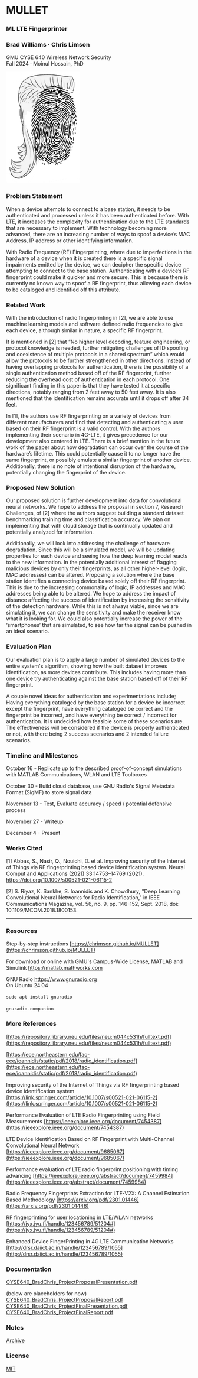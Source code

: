 # MULLET

### ML LTE Fingerprinter
### Brad Williams · Chris Limson
GMU CYSE 640 Wireless Network Security  
Fall 2024 · Moinul Hossain, PhD  

<img src="mullet_fingerprinter.jpg" width="200" height="300">

### Problem Statement
When a device attempts to connect to a base station, it needs to be authenticated and processed unless it has been authenticated before.  With LTE, it increases the complexity for authentication due to the LTE standards that are necessary to implement.  With technology becoming more advanced, there are an increasing number of ways to spoof a device’s MAC Address, IP address or other identifying information.

With Radio Frequency (RF) Fingerprinting, where due to imperfections in the hardware of a device when it is created there is a specific signal impairments emitted by the device, we can decipher the specific device attempting to connect to the base station.  Authenticating with a device’s RF fingerprint could make it quicker and more secure.  This is because there is currently no known way to spoof a RF fingerprint, thus allowing each device to be cataloged and identified off this attribute.

### Related Work
With the introduction of radio fingerprinting in [2], we are able to use machine learning models and software defined radio frequencies to give each device, although similar in nature, a specific RF fingerprint.

It is mentioned in [2] that “No higher level decoding, feature engineering, or protocol knowledge is needed, further mitigating challenges of ID spoofing and coexistence of multiple protocols in a shared spectrum” which would allow the protocols to be further strengthened in other directions.  Instead of having overlapping protocols for authentication, there is the possibility of a single authentication method based off of the RF fingerprint, further reducing the overhead cost of authentication in each protocol.  One significant finding in this paper is that they have tested it at specific directions, notably ranging from 2 feet away to 50 feet away.  It is also mentioned that the identification remains accurate until it drops off after 34 feet.

In [1], the authors use RF fingerprinting on a variety of devices from different manufacturers and find that detecting and authenticating a user based on their RF fingerprint is a valid control.  With the authors implementing their scenario in 4G-LTE, it gives precedence for our development also centered in LTE.  There is a brief mention in the future work of the paper about how degradation can occur over the course of the hardware’s lifetime.  This could potentially cause it to no longer have the same fingerprint, or possibly emulate a similar fingerprint of another device.  Additionally, there is no note of intentional disruption of the hardware, potentially changing the fingerprint of the device.

### Proposed New Solution
Our proposed solution is further development into data for convolutional neural networks.  We hope to address the proposal in section 7, Research Challenges, of [2] where the authors suggest building a standard dataset benchmarking training time and classification accuracy.  We plan on implementing that with cloud storage that is continually updated and potentially analyzed for information.

Additionally, we will look into addressing the challenge of hardware degradation.  Since this will be a simulated model, we will be updating properties for each device and seeing how the deep learning model reacts to the new information.  In the potentially additional interest of flagging malicious devices by only their fingerprints, as all other higher-level (logic, MAC addresses) can be altered.  Proposing a solution where the base station identifies a connecting device based solely off their RF fingerprint.  This is due to the increasing commonality of logic, IP addresses and MAC addresses being able to be altered.  We hope to address the impact of distance affecting the success of identification by increasing the sensitivity of the detection hardware.  While this is not always viable, since we are simulating it, we can change the sensitivity and make the receiver know what it is looking for.  We could also potentially increase the power of the ‘smartphones’ that are simulated, to see how far the signal can be pushed in an ideal scenario.  

### Evaluation Plan
Our evaluation plan is to apply a large number of simulated devices to the entire system's algorithm, showing how the built dataset improves identification, as more devices contribute.  This includes having more than one device try authenticating against the base station based off of their RF fingerprint.

A couple novel ideas for authentication and experimentations include; Having everything cataloged by the base station for a device be incorrect except the fingerprint, have everything cataloged be correct and the fingerprint be incorrect, and have everything be correct / incorrect for authentication.  It is undecided how feasible some of these scenarios are.  The effectiveness will be considered if the device is properly authenticated or not, with there being 2 success scenarios and 2 intended failure scenarios.

### Timeline and Milestones
October 16 - Replicate up to the described proof-of-concept simulations with MATLAB Communications, WLAN and LTE Toolboxes

October 30 - Build cloud database, use GNU Radio's Signal Metadata Format (SigMF) to store signal data 

November 13 - Test, Evaluate accuracy / speed / potential defensive process

November 27 - Writeup

December 4 - Present

### Works Cited
[1] Abbas, S., Nasir, Q., Nouichi, D. et al. Improving security of the Internet of Things via RF fingerprinting based device identification system. Neural Comput and Applications (2021) 33:14753–14769 (2021). https://doi.org/10.1007/s00521-021-06115-2

[2] S. Riyaz, K. Sankhe, S. Ioannidis and K. Chowdhury, "Deep Learning Convolutional Neural Networks for Radio Identification," in IEEE Communications Magazine, vol. 56, no. 9, pp. 146-152, Sept. 2018, doi: 10.1109/MCOM.2018.1800153.

---

### Resources
Step-by-step instructions [https://chrimson.github.io/MULLET](https://chrimson.github.io/MULLET)

For download or online with GMU's Campus-Wide License, MATLAB and Simulink https://matlab.mathworks.com  

GNU Radio https://www.gnuradio.org  
On Ubuntu 24.04  
```
sudo apt install gnuradio

gnuradio-companion
```

### More References
[https://repository.library.neu.edu/files/neu:m044c531h/fulltext.pdf](https://repository.library.neu.edu/files/neu:m044c531h/fulltext.pdf)

[https://ece.northeastern.edu/fac-ece/ioannidis/static/pdf/2018/radio_identification.pdf](https://ece.northeastern.edu/fac-ece/ioannidis/static/pdf/2018/radio_identification.pdf)

Improving security of the Internet of Things via RF fingerprinting based device identification system [https://link.springer.com/article/10.1007/s00521-021-06115-2](https://link.springer.com/article/10.1007/s00521-021-06115-2)

Performance Evaluation of LTE Radio Fingerprinting using Field Measurements [https://ieeexplore.ieee.org/document/7454387](https://ieeexplore.ieee.org/document/7454387)

LTE Device Identification Based on RF Fingerprint with Multi-Channel Convolutional Neural Network [https://ieeexplore.ieee.org/document/9685067](https://ieeexplore.ieee.org/document/9685067)

Performance evaluation of LTE radio fingerprint positioning with timing advancing [https://ieeexplore.ieee.org/abstract/document/7459984](https://ieeexplore.ieee.org/abstract/document/7459984)

Radio Frequency Fingerprints Extraction for LTE-V2X: A Channel Estimation Based Methodology [https://arxiv.org/pdf/2301.01446](https://arxiv.org/pdf/2301.01446)

RF fingerprinting for user locationing in LTE/WLAN networks [https://jyx.jyu.fi/handle/123456789/51204#](https://jyx.jyu.fi/handle/123456789/51204#)

Enhanced Device FingerPrinting in 4G LTE Communication Networks [http://drsr.daiict.ac.in/handle/123456789/1055](http://drsr.daiict.ac.in/handle/123456789/1055)

### Documentation
[CYSE640_BradChris_ProjectProposalPresentation.pdf](docs/CYSE640_BradChris_ProjectProposalPresentation.pdf)

(below are placeholders for now)  
[CYSE640_BradChris_ProjectProposalReport.pdf](docs/CYSE640_BradChris_ProjectProposalReport.pdf)  
[CYSE640_BradChris_ProjectFinalPresentation.pdf](docs/CYSE640_BradChris_ProjectFinalPresentation.pdf)  
[CYSE640_BradChris_ProjectFinalReport.pdf](docs/CYSE640_BradChris_ProjectFinalReport.pdf)  

### Notes
[Archive](archive.md)

### License
[MIT](LICENSE)
